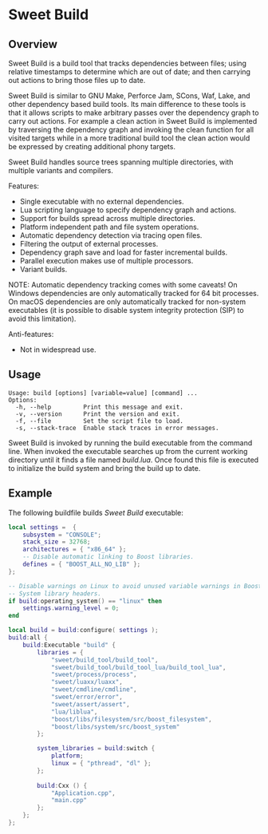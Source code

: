# Sweet Build

## Overview

Sweet Build is a build tool that tracks dependencies between files; using
relative timestamps to determine which are out of date; and then carrying 
out actions to bring those files up to date.

Sweet Build is similar to GNU Make, Perforce Jam, SCons, Waf, Lake, and other 
dependency based build tools.  Its main difference to these tools is that it 
allows scripts to make arbitrary passes over the dependency graph to carry out
actions.  For example a clean action in Sweet Build is implemented by 
traversing the dependency graph and invoking the clean function for all 
visited targets while in a more traditional build tool the clean action would
be expressed by creating additional phony targets.

Sweet Build handles source trees spanning multiple directories, with multiple 
variants and compilers.

Features:

  - Single executable with no external dependencies.
  - Lua scripting language to specify dependency graph and actions.
  - Support for builds spread across multiple directories.
  - Platform independent path and file system operations.
  - Automatic dependency detection via tracing open files.
  - Filtering the output of external processes.
  - Dependency graph save and load for faster incremental builds.
  - Parallel execution makes use of multiple processors.
  - Variant builds.

NOTE: Automatic dependency tracking comes with some caveats!  On Windows dependencies are only automatically tracked for 64 bit processes.  On macOS dependencies are only automatically tracked for non-system executables (it is possible to disable system integrity protection (SIP) to avoid this limitation).

Anti-features:

  - Not in widespread use.

## Usage

    Usage: build [options] [variable=value] [command] ...
    Options:
      -h, --help         Print this message and exit.
      -v, --version      Print the version and exit.
      -f, --file         Set the script file to load.
      -s, --stack-trace  Enable stack traces in error messages.

Sweet Build is invoked by running the build executable from the command line.
When invoked the executable searches up from the current working directory 
until it finds a file named *build.lua*.  Once found this file is executed to 
initialize the build system and bring the build up to date.

## Example 

The following buildfile builds *Sweet Build* executable:

~~~lua
local settings =  {
    subsystem = "CONSOLE"; 
    stack_size = 32768; 
    architectures = { "x86_64" };
    -- Disable automatic linking to Boost libraries.
    defines = { "BOOST_ALL_NO_LIB" };
};

-- Disable warnings on Linux to avoid unused variable warnings in Boost
-- System library headers.
if build:operating_system() == "linux" then
    settings.warning_level = 0;
end

local build = build:configure( settings );
build:all {
    build:Executable "build" {
        libraries = {    
            "sweet/build_tool/build_tool",
            "sweet/build_tool/build_tool_lua/build_tool_lua",
            "sweet/process/process",
            "sweet/luaxx/luaxx",
            "sweet/cmdline/cmdline",
            "sweet/error/error",
            "sweet/assert/assert",
            "lua/liblua",
            "boost/libs/filesystem/src/boost_filesystem",
            "boost/libs/system/src/boost_system"
        };

        system_libraries = build:switch {
            platform;
            linux = { "pthread", "dl" };
        };
        
        build:Cxx () {
            "Application.cpp", 
            "main.cpp"
        };    
    };
};
~~~
